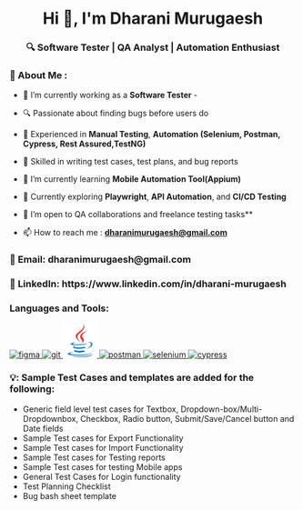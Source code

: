 <h1 align="center">Hi 👋, I'm Dharani Murugaesh</h1>
<h3 align="center">🔍 Software Tester | QA Analyst | Automation Enthusiast</h3>

 <h3 align="left"> 💬 About Me : </h3>
 
- 💼 I’m currently working as a **Software Tester** -
- 🔍 Passionate about finding bugs before users do
- 🧪 Experienced in **Manual Testing**, **Automation (Selenium, Postman, Cypress, Rest Assured,TestNG)**
- 🧰 Skilled in writing test cases, test plans, and bug reports
- 🌱 I’m currently learning **Mobile Automation Tool(Appium)**
- 🌱 Currently exploring **Playwright**, **API Automation**, and **CI/CD Testing**
- 🤝 I’m open to QA collaborations and freelance testing tasks**

- 📫 How to reach me : **dharanimurugaesh@gmail.com**

<p align="left">
</p>
<h3>📧 Email: dharanimurugaesh@gmail.com </h3> 
<h3>💼 LinkedIn: https://www.linkedin.com/in/dharani-murugaesh</h3>

<h3 align="left">Languages and Tools:</h3>

<p align="left">
    <a href="https://www.figma.com/" target="_blank" rel="noreferrer">
        <img class="icon" src="https://www.vectorlogo.zone/logos/figma/figma-icon.svg" alt="figma" width="60" height="60"/>
    </a>
    <a href="https://git-scm.com/" target="_blank" rel="noreferrer">
        <img class="icon" src="https://www.vectorlogo.zone/logos/git-scm/git-scm-icon.svg" alt="git" width="60" height="60"/>
    </a>
    <a href="https://www.java.com" target="_blank" rel="noreferrer">
        <img class="icon" src="https://raw.githubusercontent.com/devicons/devicon/master/icons/java/java-original.svg" alt="java"  width="60" height="60"/>
    </a>
    <a href="https://postman.com" target="_blank" rel="noreferrer">
        <img class="icon" src="https://www.vectorlogo.zone/logos/getpostman/getpostman-icon.svg" alt="postman"  width="60" height="60"/>
    </a>
    <a href="https://www.selenium.dev" target="_blank" rel="noreferrer">
        <img src="https://raw.githubusercontent.com/detain/svg-logos/780f25886640cef088af994181646db2f6b1a3f8/svg/selenium-logo.svg" alt="selenium"  width="60" height="60"/>
    </a>
   <a href="https://www.cypress.io" target="_blank" rel="noreferrer">
        <img class="icon" src="https://raw.githubusercontent.com/simple-icons/simple-icons/6e46ec1fc23b60c8fd0d2f2ff46db82e16dbd75f/icons/cypress.svg" alt="cypress" width="40" height="40"/>
    </a>
</p>
<h3 align="left"> 💡: Sample Test Cases and templates are added for the following: </h3>
 
-  Generic field level test cases for Textbox, Dropdown-box/Multi-Dropdownbox, Checkbox, Radio button, Submit/Save/Cancel button and Date fields 
- Sample Test cases for Export Functionality
- Sample Test cases for Import Functionality
- Sample Test cases for Testing reports
- Sample Test cases for testing Mobile apps
- General Test Cases for Login functionality
- Test Planning Checklist
- Bug bash sheet template


